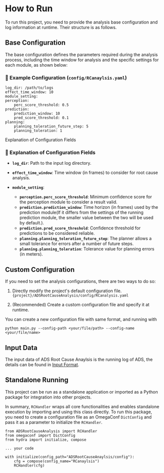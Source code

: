 # How to Run

To run this project, you need to provide the analysis base configuration and log information at runtime. Their structure is as follows.

## Base Configuration

The base configuration defines the parameters required during the analysis process, including the time window for analysis and the specific settings for each module, as shown below:

### 🔧 Example Configuration (`config/RCanaylsis.yaml`)

    log_dir: /path/to/logs
    effect_time_window: 10
    module_setting:
    perception:
        perc_score_threshold: 0.5
    prediction:
        prediction_window: 10
        pred_score_threshold: 0.1
    planning:
        planning_toleration_future_step: 5
        planning_toleration: 1


Explanation of Configuration Fields

### 📝 Explanation of Configuration Fields

- **`log_dir`**: Path to the input log directory.
- **`effect_time_window`**: Time window (in frames) to consider for root cause analysis.

- **`module_setting`**:
    - **`perception.perc_score_threshold`**: Minimum confidence score for the perception module to consider a result valid.
    - **`prediction.prediction_window`**: Time horizon (in frames) used by the prediction module(If it differs from the settings of the running prediction module, the smaller value between the two will be used by default.).
    - **`prediction.pred_score_threshold`**: Confidence threshold for predictions to be considered reliable.
    - **`planning.planning_toleration_future_step`**: The planner allows a small tolerance for errors after a number of future steps.
    - **`planning.planning_toleration`**: Tolerance value for planning errors (in meters).

## Custom Configuration

If you need to set the analysis configurations, there are two ways to do so:

1. Directly modify the project's default configuration file. `{project}/ADSRootCauseAnalysis/config/RCanalysis.yaml`

2. (Recommended) Create a custom configuration file and specify it at runtime.

You can create a new configuration file with same format, and running with

    python main.py --config-path <your/file/path> --config-name <your/file/name>

## Input Data

The input data of ADS Root Cause Anaylsis is the running log of ADS, the details can be found in [Input Format](Input.md).


## Standalone Running

This project can be run as a standalone application or imported as a Python package for integration into other projects.

In summary, `RCHandler` wraps all core functionalities and enables standalone execution by importing and using this class directly. To run this package, you need to create a configuration file as an OmegaConf `DictConfig` and pass it as a parameter to initialize the `RCHandler`.

    from ADSRootCauseAnalysis import RCHandler
    from omegaconf import DictConfig
    from hydra import initialize, compose

    ... your code

    with initialize(config_path="ADSRootCauseAnaylsis/config"):
        cfg = compose(config_name="RCanaylsis")
        RCHandler(cfg)
